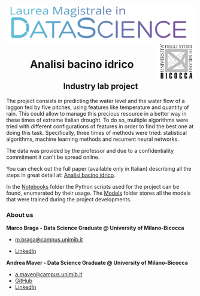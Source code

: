 <p  float="left">
<img  src="https://github.com/andreamaver/DataVisualization/blob/main/images/DSLogo.png"  width = "500"/>
<img  src="https://github.com/andreamaver/DataVisualization/blob/main/images/BicoccaLogo.png"  width = "100"  align="right"/>
</p>

<h1  align="center">Analisi bacino idrico</h1>
<h2  align="center">Industry lab project</h2>


The project consists in predicting the water level and the water flow of a laggon fed by five pitches, using features like temperature and quantity of rain. This could allow to manage this precious resource in a better way in these times of extreme Italian drought. To do so, multiple algorithms were tried with different configurations of features in order to find the best one at doing this task. Specifically, three times of methods were tried: statistical algorithms, machine learning methods and recurrent neural networks.

The data was provided by the professor and due to a confidentiality commitment it can't be spread online.

You can check out the full paper (available only in Italian) describing all the steps in great detail at: [Analisi bacino idrico](https://github.com/andreamaver/IndustryLab/blob/main/Braga_Maver_Bacino_idrico.pdf "Braga_Maver_Bacino_idrico.pdf").

  

In the [Notebooks](https://github.com/andreamaver/IndustryLab/tree/main/Notebooks) folder the Python scripts used for the project can be found, enumerated by their usage. The [Models](https://github.com/andreamaver/IndustryLab/tree/main/Models) folder stores all the models that were trained during the project developments.

  
### About us

**Marco Braga - Data Science Graduate @ University of Milano-Bicocca**

* m.braga@campus.unimib.it

* [LinkedIn](https://www.linkedin.com/in/marco-braga-8633aa243/)

**Andrea Maver - Data Science Graduate @ University of Milano-Bicocca**
* a.maver@campus.unimib.it
* [GitHub](https://github.com/andreamaver)
* [LinkedIn](https://www.linkedin.com/in/andrea-maver/)

 